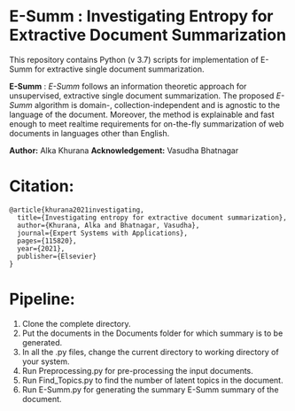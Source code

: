# E-Summ : Investigating Entropy for Extractive Document Summarization

This repository contains Python (v 3.7) scripts for implementation of E-Summ for extractive single document summarization.

**E-Summ** : _E-Summ_ follows an information theoretic approach for unsupervised, extractive single document summarization. The proposed _E-Summ_ algorithm is domain-,
collection-independent and is agnostic to the language of the document. Moreover, the method is explainable and fast enough to meet realtime requirements for on-the-fly summarization of web documents in languages other than English.

**Author:** Alka Khurana
**Acknowledgement:** Vasudha Bhatnagar

# Citation:  

```
@article{khurana2021investigating,
  title={Investigating entropy for extractive document summarization},
  author={Khurana, Alka and Bhatnagar, Vasudha},
  journal={Expert Systems with Applications},
  pages={115820},
  year={2021},
  publisher={Elsevier}
}
```
# Pipeline:
1. Clone the complete directory.
2. Put the documents in the Documents folder for which summary is to be generated.
3. In all the .py files, change the current directory to working directory of your system.
4. Run Preprocessing.py for pre-processing the input documents.
5. Run Find_Topics.py to find the number of latent topics in the document.
6. Run E-Summ.py  for generating the summary E-Summ summary of the document.


